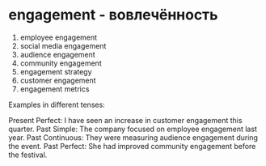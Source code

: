 # engagement - вовлечённость

1. employee engagement
2. social media engagement
3. audience engagement
4. community engagement
5. engagement strategy
6. customer engagement
7. engagement metrics

Examples in different tenses:

Present Perfect: I have seen an increase in customer engagement this quarter.
Past Simple: The company focused on employee engagement last year.
Past Continuous: They were measuring audience engagement during the event.
Past Perfect: She had improved community engagement before the festival.
